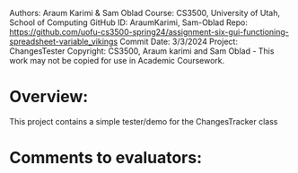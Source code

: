 ﻿Authors:		Araum Karimi & Sam Oblad
Course:			CS3500, University of Utah, School of Computing
GitHub ID:		AraumKarimi, Sam-Oblad
Repo:			https://github.com/uofu-cs3500-spring24/assignment-six-gui-functioning-spreadsheet-variable_vikings
Commit Date:	3/3/2024 
Project:		ChangesTester
Copyright:		CS3500, Araum karimi and Sam Oblad - This work may not be copied for use in Academic Coursework.


# Overview:
This project contains a simple tester/demo for the ChangesTracker class 


# Comments to evaluators:
